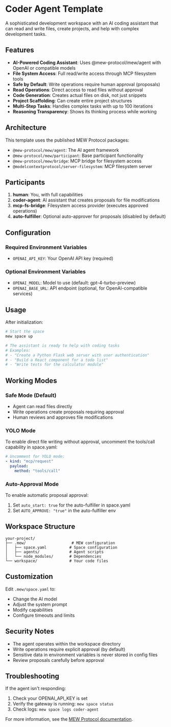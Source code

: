 # Coder Agent Template

A sophisticated development workspace with an AI coding assistant that can read and write files, create projects, and help with complex development tasks.

## Features

- **AI-Powered Coding Assistant**: Uses @mew-protocol/mew/agent with OpenAI or compatible models
- **File System Access**: Full read/write access through MCP filesystem tools
- **Safe by Default**: Write operations require human approval (proposals)
- **Read Operations**: Direct access to read files without approval
- **Code Generation**: Creates actual files on disk, not just snippets
- **Project Scaffolding**: Can create entire project structures
- **Multi-Step Tasks**: Handles complex tasks with up to 100 iterations
- **Reasoning Transparency**: Shows its thinking process while working

## Architecture

This template uses the published MEW Protocol packages:

- `@mew-protocol/mew/agent`: The AI agent framework
- `@mew-protocol/mew/participant`: Base participant functionality
- `@mew-protocol/mew/bridge`: MCP bridge for filesystem access
- `@modelcontextprotocol/server-filesystem`: MCP filesystem server

## Participants

1. **human**: You, with full capabilities
2. **coder-agent**: AI assistant that creates proposals for file modifications
3. **mcp-fs-bridge**: Filesystem access provider (executes approved operations)
4. **auto-fulfiller**: Optional auto-approver for proposals (disabled by default)

## Configuration

### Required Environment Variables

- `OPENAI_API_KEY`: Your OpenAI API key (required)

### Optional Environment Variables

- `OPENAI_MODEL`: Model to use (default: gpt-4-turbo-preview)
- `OPENAI_BASE_URL`: API endpoint (optional, for OpenAI-compatible services)

## Usage

After initialization:

```bash
# Start the space
mew space up

# The assistant is ready to help with coding tasks
# Examples:
# - "Create a Python Flask web server with user authentication"
# - "Build a React component for a todo list"
# - "Write tests for the calculator module"
```

## Working Modes

### Safe Mode (Default)
- Agent can read files directly
- Write operations create proposals requiring approval
- Human reviews and approves file modifications

### YOLO Mode
To enable direct file writing without approval, uncomment the tools/call capability in space.yaml:

```yaml
# Uncomment for YOLO mode:
- kind: "mcp/request"
  payload:
    method: "tools/call"
```

### Auto-Approval Mode
To enable automatic proposal approval:

1. Set `auto_start: true` for the auto-fulfiller in space.yaml
2. Set `AUTO_APPROVE: "true"` in the auto-fulfiller env

## Workspace Structure

```
your-project/
├── .mew/                    # MEW configuration
│   ├── space.yaml          # Space configuration
│   ├── agents/             # Agent scripts
│   └── node_modules/       # Dependencies
└── workspace/              # Your code files
```

## Customization

Edit `.mew/space.yaml` to:

- Change the AI model
- Adjust the system prompt
- Modify capabilities
- Configure timeouts and limits

## Security Notes

- The agent operates within the workspace directory
- Write operations require explicit approval (by default)
- Sensitive data in environment variables is never stored in config files
- Review proposals carefully before approval

## Troubleshooting

If the agent isn't responding:
1. Check your OPENAI_API_KEY is set
2. Verify the gateway is running: `mew space status`
3. Check logs: `mew space logs coder-agent`

For more information, see the [MEW Protocol documentation](https://github.com/rjcorwin/mew-protocol).